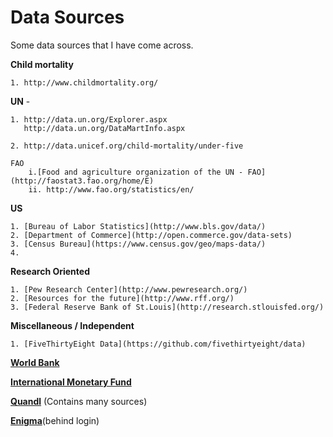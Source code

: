 # Data Sources

Some data sources that I have come across.

**Child mortality**
	
	1. http://www.childmortality.org/


**UN** -

	1. http://data.un.org/Explorer.aspx
	   http://data.un.org/DataMartInfo.aspx
	   	
	2. http://data.unicef.org/child-mortality/under-five
	
	FAO
		i.[Food and agriculture organization of the UN - FAO](http://faostat3.fao.org/home/E)
		ii. http://www.fao.org/statistics/en/


**US**
	
	1. [Bureau of Labor Statistics](http://www.bls.gov/data/)
	2. [Department of Commerce](http://open.commerce.gov/data-sets)
	3. [Census Bureau](https://www.census.gov/geo/maps-data/)
	4. 


**Research Oriented**

	1. [Pew Research Center](http://www.pewresearch.org/)
	2. [Resources for the future](http://www.rff.org/)
	3. [Federal Reserve Bank of St.Louis](http://research.stlouisfed.org/)
	
**Miscellaneous / Independent**

	1. [FiveThirtyEight Data](https://github.com/fivethirtyeight/data)
	
**[World Bank](http://data.worldbank.org/)**

**[International Monetary Fund](http://www.imf.org/external/data.htm)**

**[Quandl](https://www.quandl.com/resources/data-sources)** (Contains many sources)

**[Enigma](enigma.io)**(behind login)